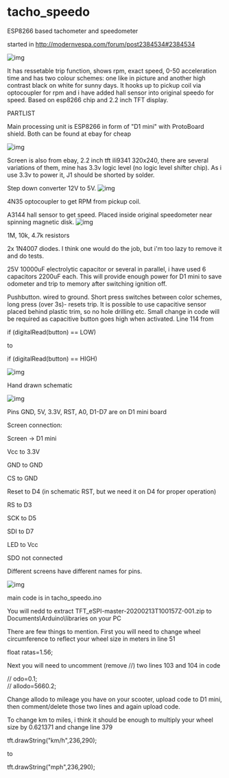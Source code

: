 # tacho_speedo
ESP8266 based tachometer and speedometer

started in http://modernvespa.com/forum/post2384534#2384534




![img](https://i.postimg.cc/6tdJM6Yx/IMG-20200206-070351.jpg)

It has ressetable trip function, shows rpm, exact speed, 0-50 acceleration time and has two colour schemes: one like in picture and another high contrast black on white for sunny days. It hooks up to pickup coil via optocoupler for rpm and i have added hall sensor into original speedo for speed. Based on esp8266 chip and 2.2 inch TFT display.

PARTLIST

Main processing unit is ESP8266 in form of "D1 mini" with ProtoBoard shield. Both can be found at ebay for cheap

![img](https://www.picclickimg.com/d/l400/pict/163566262128_/Mini-ESP8266-ESP-12-WeMos-D1-NodeMcu-WIFI-Development.jpg)

Screen is also from ebay, 2.2 inch tft ili9341 320x240, there are several variations of them, mine has 3.3v logic level (no logic level shifter chip). As i use 3.3v to power it, J1 should be shorted by solder.

Step down converter 12V to 5V.
![img](https://ram-e-shop.com/wp-content/uploads/2018/09/dc_dc_301.jpg)

4N35 optocoupler to get RPM from pickup coil.

A3144 hall sensor to get speed. Placed inside original speedometer near spinning magnetic disk.
![img](https://www.howacarworks.com/illustration/1655/inside-a-mechanical-speedometer.png)

1M, 10k, 4.7k resistors

2x 1N4007 diodes. I think one would do the job, but i'm too lazy to remove it and do tests.

25V 10000uF electrolytic capacitor or several in parallel, i have used 6 capacitors 2200uF each. This will provide enough power for D1 mini to save odometer and trip to memory after switching ignition off.

Pushbutton. wired to ground. Short press switches between color schemes, long press (over 3s)- resets trip. 
It is possible to use capacitive sensor placed behind plastic trim, so no hole drilling etc. Small change in code will be required as capacitive button goes high when activated. Line 114 from

if (digitalRead(button) == LOW)

to

if (digitalRead(button) == HIGH)


![img](https://pg-cdn-a2.datacaciques.com/wm/NDAy/4174414326/2681266511.jpg)





Hand drawn schematic

![img](https://i.postimg.cc/B6wL8GG2/IMG-20200212-193810.jpg)


Pins GND, 5V, 3.3V, RST, A0, D1-D7 are on D1 mini board

Screen connection:

Screen -> D1 mini

Vcc to 3.3V

GND to GND

CS to GND

Reset to D4 (in schematic RST, but we need it on D4 for proper operation)

RS to D3

SCK to D5

SDI to D7

LED to Vcc

SDO not connected


Different screens have different names for pins.

![img](https://i.postimg.cc/52K8YGW5/IMG-20200213-104950-631.png)



main code is in tacho_speedo.ino

You will nedd to extract TFT_eSPI-master-20200213T100157Z-001.zip to Documents\Arduino\libraries on your PC


There are few things to mention. First you will need to change wheel circumference to reflect your wheel size in meters  in line 51

float ratas=1.56; 

Next you will need to uncomment (remove //) two lines 103 and 104 in code

//  odo=0.1;  
//  allodo=5660.2;

Change allodo to mileage you have on your scooter, upload code to D1 mini, then comment/delete those two lines and again upload code.


To change km to miles, i think it should be enough to multiply your wheel size by 0.621371 and change line 379

 tft.drawString("km/h",236,290);
 
to

 tft.drawString("mph",236,290);
